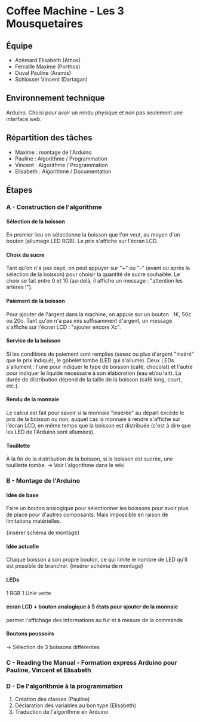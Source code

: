 # Coffee Machine - Les 3 Mousquetaires

## Équipe
- Azémard Elisabeth (Athos)
- Ferraille Maxime (Porthos)
- Duval Pauline (Aramis)
- Schlosser Vincent (Dartagan)

## Environnement technique
Arduino. Choisi pour avoir un rendu physique et non pas seulement une interface web.

## Répartition des tâches
- Maxime : montage de l'Arduino
- Pauline : Algorithme / Programmation
- Vincent : Algorithme / Programmation
- Elisabeth : Algorithme / Documentation

## Étapes
### A - Construction de l'algorithme
#### Sélection de la boisson
En premier lieu on sélectionne la boisson que l'on veut, au moyen d'un bouton (allumage LED RGB). Le prix s'affiche sur l'écran LCD.

#### Choix du sucre
Tant qu'on n'a pas payé, on peut appuyer sur "+" ou "-" (avant ou après la sélection de la boisson) pour choisir la quantité de sucre souhaitée. Le choix se fait entre 0 et 10 (au-delà, il affiche un message : "attention les artères !").

#### Paiement de la boisson
Pour ajouter de l'argent dans la machine, on appuie sur un bouton : 1€, 50c ou 20c. Tant qu'on n'a pas mis suffisamment d'argent, un message s'affiche sur l'écran LCD : "ajouter encore Xc".

#### Service de la boisson
Si les conditions de paiement sont remplies (assez ou plus d'argent "inséré" que le prix indiqué), le gobelet tombe (LED qui s'allume). Deux LEDs s'allument : l'une pour indiquer le type de boisson (café, chocolat) et l'autre pour indiquer le liquide nécessaire à son élaboration (eau et/ou lait). La durée de distribution dépend de la taille de la boisson (café long, court, etc.).

#### Rendu de la monnaie
Le calcul est fait pour savoir si la monnaie "insérée" au départ excède le prix de la boisson ou non, auquel cas la monnaie à rendre s'affiche sur l'écran LCD, en même temps que la boisson est distribuée (c'est à dire que les LED de l'Arduino sont allumées).

#### Touillette
À la fin de la distribution de la boisson, si la boisson est sucrée, une touillette tombe.
-> Voir l'algorithme dans le wiki

### B - Montage de l'Arduino

#### Idée de base
Faire un bouton analogique pour sélectionner les boissons pour avoir plus de place pour d'autres composants. Mais impossible en raison de limitations matérielles.

{insérer schéma de montage}

#### Idée actuelle
Chaque boisson a son propre bouton, ce qui limite le nombre de LED qu'il est possible de brancher.
{insérer schéma de montage}

#### LEDs
1 RGB
1 Unie verte

#### écran LCD + bouton analogique à 5 états pour ajouter de la monnaie
permet l'affichage des informations au fur et à mesure de la commande

#### Boutons poussoirs
-> Sélection de 3 boissons différentes


### C - Reading the Manual - Formation express Arduino pour Pauline, Vincent et Elisabeth

### D - De l'algorithmie à la programmation
1. Création des classes (Pauline)
2. Déclaration des variables au bon type (Elisabeth)
3. Traduction de l'algorithme en Arduino
